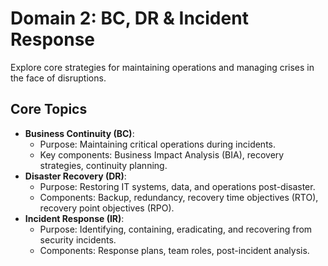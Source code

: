 # Domain 2: BC, DR & Incident Response

Explore core strategies for maintaining operations and managing crises in the face of disruptions.

## Core Topics
- **Business Continuity (BC)**:
  - Purpose: Maintaining critical operations during incidents.
  - Key components: Business Impact Analysis (BIA), recovery strategies, continuity planning.
- **Disaster Recovery (DR)**:
  - Purpose: Restoring IT systems, data, and operations post-disaster.
  - Components: Backup, redundancy, recovery time objectives (RTO), recovery point objectives (RPO).
- **Incident Response (IR)**:
  - Purpose: Identifying, containing, eradicating, and recovering from security incidents.
  - Components: Response plans, team roles, post-incident analysis.
